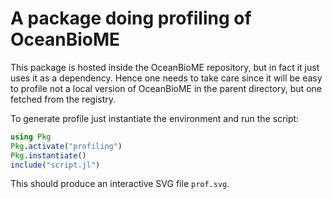 # A package doing profiling of OceanBioME

This package is hosted inside the OceanBioME repository, but in fact it just uses it as a
dependency. Hence one needs to take care since it will be easy to profile not a local version of 
OceanBioME in the parent directory, but one fetched from the registry.

To generate profile just instantiate the environment and run the script:

```julia
using Pkg
Pkg.activate("profiling")
Pkg.instantiate()
include("script.jl")
```

This should produce an interactive SVG file `prof.svg`.
